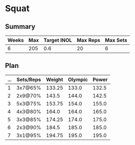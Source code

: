 # Squat

## Summary

Weeks | Max | Target INOL | Max Reps | Max Sets
--- | --- | --- | --- | ---
6 | 205 | 0.6 | 20 | 6

## Plan

 ... | Sets/Reps | Weight | Olympic | Power
--- | --- | --- | --- | ---
1 | 3x7@65% | 133.25 | 133.0 | 132.5
2 | 2x9@70% | 143.5 | 144.0 | 142.5
3 | 5x3@75% | 153.75 | 154.0 | 155.0
4 | 4x3@80% | 164.0 | 164.0 | 165.0
5 | 3x3@85% | 174.25 | 174.0 | 175.0
6 | 2x3@90% | 184.5 | 185.0 | 185.0
7 | 3x1@95% | 194.75 | 195.0 | 195.0
